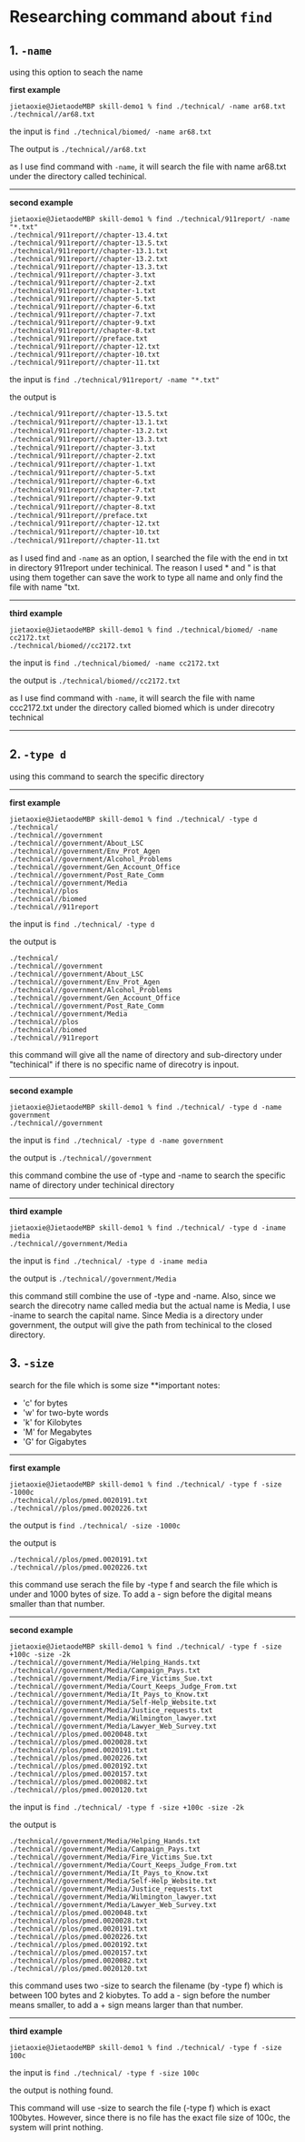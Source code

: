 # Researching command about `find`

## 1. `-name`

using this option to seach the name 

**first example**
```
jietaoxie@JietaodeMBP skill-demo1 % find ./technical/ -name ar68.txt    
./technical//ar68.txt
```
the input is `find ./technical/biomed/ -name ar68.txt`

The output is `./technical//ar68.txt`

as I use find command with `-name`, it will search the file with name ar68.txt under the directory called techinical.

---
**second example**
```
jietaoxie@JietaodeMBP skill-demo1 % find ./technical/911report/ -name "*.txt"
./technical/911report//chapter-13.4.txt
./technical/911report//chapter-13.5.txt
./technical/911report//chapter-13.1.txt
./technical/911report//chapter-13.2.txt
./technical/911report//chapter-13.3.txt
./technical/911report//chapter-3.txt
./technical/911report//chapter-2.txt
./technical/911report//chapter-1.txt
./technical/911report//chapter-5.txt
./technical/911report//chapter-6.txt
./technical/911report//chapter-7.txt
./technical/911report//chapter-9.txt
./technical/911report//chapter-8.txt
./technical/911report//preface.txt
./technical/911report//chapter-12.txt
./technical/911report//chapter-10.txt
./technical/911report//chapter-11.txt
```
the input is `find ./technical/911report/ -name "*.txt"`

the output is 
```./technical/911report//chapter-13.4.txt
./technical/911report//chapter-13.5.txt
./technical/911report//chapter-13.1.txt
./technical/911report//chapter-13.2.txt
./technical/911report//chapter-13.3.txt
./technical/911report//chapter-3.txt
./technical/911report//chapter-2.txt
./technical/911report//chapter-1.txt
./technical/911report//chapter-5.txt
./technical/911report//chapter-6.txt
./technical/911report//chapter-7.txt
./technical/911report//chapter-9.txt
./technical/911report//chapter-8.txt
./technical/911report//preface.txt
./technical/911report//chapter-12.txt
./technical/911report//chapter-10.txt
./technical/911report//chapter-11.txt
```

as I used find and `-name` as an option, I searched the file with the end in txt in directory 911report under techinical. The reason I used * and " is that 
using them together can save the work to type all name and only find the file with name "txt.

---

**third example**
```
jietaoxie@JietaodeMBP skill-demo1 % find ./technical/biomed/ -name cc2172.txt
./technical/biomed//cc2172.txt
```
the input is `find ./technical/biomed/ -name cc2172.txt`

the output is `./technical/biomed//cc2172.txt`

as I use find command with `-name`, it will search the file with name ccc2172.txt under the directory called biomed which is under direcotry technical

---

## 2. `-type d`

using this command to search the specific directory

---

**first example**
```
jietaoxie@JietaodeMBP skill-demo1 % find ./technical/ -type d                            
./technical/
./technical//government
./technical//government/About_LSC
./technical//government/Env_Prot_Agen
./technical//government/Alcohol_Problems
./technical//government/Gen_Account_Office
./technical//government/Post_Rate_Comm
./technical//government/Media
./technical//plos
./technical//biomed
./technical//911report
```

the input is `find ./technical/ -type d `

the output is 
```
./technical/
./technical//government
./technical//government/About_LSC
./technical//government/Env_Prot_Agen
./technical//government/Alcohol_Problems
./technical//government/Gen_Account_Office
./technical//government/Post_Rate_Comm
./technical//government/Media
./technical//plos
./technical//biomed
./technical//911report
```

this command will give all the name of directory and sub-directory under "techinical" if there is no specific name of direcotry is inpout.

---

**second example**
```
jietaoxie@JietaodeMBP skill-demo1 % find ./technical/ -type d -name government 
./technical//government
```

the input is `find ./technical/ -type d -name government `

the output is `./technical//government`

this command combine the use of -type and -name to search the specific name of directory under techinical directory

---

**third example**
```
jietaoxie@JietaodeMBP skill-demo1 % find ./technical/ -type d -iname media
./technical//government/Media
```

the input is `find ./technical/ -type d -iname media`

the output is `./technical//government/Media`

this command still combine the use of -type and -name. Also, since we search the direcotry name called media but the actual name is Media, I use -iname to search
the capital name. Since Media is a directory under government, the output will give the path from techinical to the closed directory.

## 3. `-size`

search for the file which is some size 
**important notes:
* 'c' for bytes
* 'w' for two-byte words
* 'k' for Kilobytes
* 'M' for Megabytes
* 'G' for Gigabytes

---

**first example**
```
jietaoxie@JietaodeMBP skill-demo1 % find ./technical/ -type f -size -1000c 
./technical//plos/pmed.0020191.txt
./technical//plos/pmed.0020226.txt
```

the output is `find ./technical/ -size -1000c`

the output is 
```
./technical//plos/pmed.0020191.txt
./technical//plos/pmed.0020226.txt
```

this command use serach the file by -type f and search the file which is under and 1000 bytes of size. To add a - sign before the digital means smaller than that number.

---

**second example**
```
jietaoxie@JietaodeMBP skill-demo1 % find ./technical/ -type f -size +100c -size -2k
./technical//government/Media/Helping_Hands.txt
./technical//government/Media/Campaign_Pays.txt
./technical//government/Media/Fire_Victims_Sue.txt
./technical//government/Media/Court_Keeps_Judge_From.txt
./technical//government/Media/It_Pays_to_Know.txt
./technical//government/Media/Self-Help_Website.txt
./technical//government/Media/Justice_requests.txt
./technical//government/Media/Wilmington_lawyer.txt
./technical//government/Media/Lawyer_Web_Survey.txt
./technical//plos/pmed.0020048.txt
./technical//plos/pmed.0020028.txt
./technical//plos/pmed.0020191.txt
./technical//plos/pmed.0020226.txt
./technical//plos/pmed.0020192.txt
./technical//plos/pmed.0020157.txt
./technical//plos/pmed.0020082.txt
./technical//plos/pmed.0020120.txt
```

the input is `find ./technical/ -type f -size +100c -size -2k`

the output is 
```
./technical//government/Media/Helping_Hands.txt
./technical//government/Media/Campaign_Pays.txt
./technical//government/Media/Fire_Victims_Sue.txt
./technical//government/Media/Court_Keeps_Judge_From.txt
./technical//government/Media/It_Pays_to_Know.txt
./technical//government/Media/Self-Help_Website.txt
./technical//government/Media/Justice_requests.txt
./technical//government/Media/Wilmington_lawyer.txt
./technical//government/Media/Lawyer_Web_Survey.txt
./technical//plos/pmed.0020048.txt
./technical//plos/pmed.0020028.txt
./technical//plos/pmed.0020191.txt
./technical//plos/pmed.0020226.txt
./technical//plos/pmed.0020192.txt
./technical//plos/pmed.0020157.txt
./technical//plos/pmed.0020082.txt
./technical//plos/pmed.0020120.txt
```

this command uses two -size to search the filename (by -type f) which is between 100 bytes and 2 kiobytes. To add a - sign before the number means smaller, to add a + sign means larger than that number.

---

**third example**
```
jietaoxie@JietaodeMBP skill-demo1 % find ./technical/ -type f -size 100c        

```
the input is `find ./technical/ -type f -size 100c        `

the output is nothing found. 

This command will use -size to search the file (-type f) which is exact 100bytes. However, since there is no file has the exact file size of 100c, the system will print nothing.
